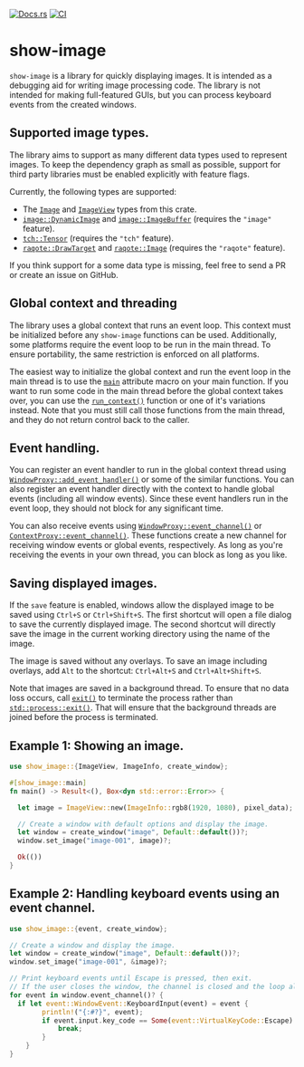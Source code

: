 [![Docs.rs](https://docs.rs/show-image/badge.svg)](https://docs.rs/crate/show-image/)
[![CI](https://github.com/robohouse-delft/show-image-rs/workflows/CI/badge.svg)](https://github.com/robohouse-delft/show-image-rs/actions?query=workflow%3ACI+branch%3Amain)

# show-image

`show-image` is a library for quickly displaying images.
It is intended as a debugging aid for writing image processing code.
The library is not intended for making full-featured GUIs,
but you can process keyboard events from the created windows.

## Supported image types.
The library aims to support as many different data types used to represent images.
To keep the dependency graph as small as possible,
support for third party libraries must be enabled explicitly with feature flags.

Currently, the following types are supported:
  * The [`Image`] and [`ImageView`] types from this crate.
  * [`image::DynamicImage`][::image::DynamicImage] and [`image::ImageBuffer`][::image::ImageBuffer] (requires the `"image"` feature).
  * [`tch::Tensor`][::tch::Tensor] (requires the `"tch"` feature).
  * [`raqote::DrawTarget`][::raqote::DrawTarget] and [`raqote::Image`][::raqote::Image] (requires the `"raqote"` feature).

If you think support for a some data type is missing,
feel free to send a PR or create an issue on GitHub.

## Global context and threading
The library uses a global context that runs an event loop.
This context must be initialized before any `show-image` functions can be used.
Additionally, some platforms require the event loop to be run in the main thread.
To ensure portability, the same restriction is enforced on all platforms.

The easiest way to initialize the global context and run the event loop in the main thread
is to use the [`main`] attribute macro on your main function.
If you want to run some code in the main thread before the global context takes over,
you can use the [`run_context()`] function or one of it's variations instead.
Note that you must still call those functions from the main thread,
and they do not return control back to the caller.

## Event handling.
You can register an event handler to run in the global context thread using [`WindowProxy::add_event_handler()`] or some of the similar functions.
You can also register an event handler directly with the context to handle global events (including all window events).
Since these event handlers run in the event loop, they should not block for any significant time.

You can also receive events using [`WindowProxy::event_channel()`] or [`ContextProxy::event_channel()`].
These functions create a new channel for receiving window events or global events, respectively.
As long as you're receiving the events in your own thread, you can block as long as you like.

## Saving displayed images.
If the `save` feature is enabled, windows allow the displayed image to be saved using `Ctrl+S` or `Ctrl+Shift+S`.
The first shortcut will open a file dialog to save the currently displayed image.
The second shortcut will directly save the image in the current working directory using the name of the image.

The image is saved without any overlays.
To save an image including overlays, add `Alt` to the shortcut: `Ctrl+Alt+S` and `Ctrl+Alt+Shift+S`.

Note that images are saved in a background thread.
To ensure that no data loss occurs, call [`exit()`] to terminate the process rather than [`std::process::exit()`].
That will ensure that the background threads are joined before the process is terminated.

## Example 1: Showing an image.
```rust
use show_image::{ImageView, ImageInfo, create_window};

#[show_image::main]
fn main() -> Result<(), Box<dyn std::error::Error>> {

  let image = ImageView::new(ImageInfo::rgb8(1920, 1080), pixel_data);

  // Create a window with default options and display the image.
  let window = create_window("image", Default::default())?;
  window.set_image("image-001", image)?;

  Ok(())
}
```

## Example 2: Handling keyboard events using an event channel.
```rust
use show_image::{event, create_window};

// Create a window and display the image.
let window = create_window("image", Default::default())?;
window.set_image("image-001", &image)?;

// Print keyboard events until Escape is pressed, then exit.
// If the user closes the window, the channel is closed and the loop also exits.
for event in window.event_channel()? {
  if let event::WindowEvent::KeyboardInput(event) = event {
        println!("{:#?}", event);
        if event.input.key_code == Some(event::VirtualKeyCode::Escape) && event.input.state.is_pressed() {
            break;
        }
    }
}

```

[`Image`]: https://docs.rs/show-image/latest/show_image/enum.Image.html
[`ImageView`]: https://docs.rs/show-image/latest/show_image/struct.ImageView.html
[::image::DynamicImage]: https://docs.rs/image/latest/image/dynimage/enum.DynamicImage.html
[::image::ImageBuffer]: https://docs.rs/image/latest/image/buffer_/struct.ImageBuffer.html
[::tch::Tensor]: https://docs.rs/tch/latest/tch/wrappers/tensor/struct.Tensor.html
[::raqote::DrawTarget]: https://docs.rs/raqote/latest/raqote/struct.DrawTarget.html
[::raqote::Image]: https://docs.rs/raqote/latest/raqote/struct.Image.html
[`main`]: https://docs.rs/show-image/latest/show_image/attr.main.html
[`run_context()`]: https://docs.rs/show-image/latest/show_image/fn.run_context.html
[`WindowProxy::add_event_handler()`]: https://docs.rs/show-image/latest/show_image/struct.WindowProxy.html#method.add_event_handler
[`WindowProxy::event_channel()`]: https://docs.rs/show-image/latest/show_image/struct.WindowProxy.html#method.event_channel
[`ContextProxy::event_channel()`]: https://docs.rs/show-image/latest/show_image/struct.ContextProxy.html#method.event_channel
[`exit()`]: https://docs.rs/show-image/latest/show_image/fn.exit.html
[`std::process::exit()`]: https://doc.rust-lang.org/nightly/std/process/fn.exit.html
